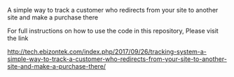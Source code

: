 A simple way to track a customer who redirects from your site to another site and make a purchase there

For full instructions on how to use the code in this repository, Please visit the link

http://tech.ebizontek.com/index.php/2017/09/26/tracking-system-a-simple-way-to-track-a-customer-who-redirects-from-your-site-to-another-site-and-make-a-purchase-there/
